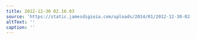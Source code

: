 ```yaml
---
title: 2012-12-30 02.16.03
source: 'https://static.jamesdigioia.com/uploads/2014/01/2012-12-30-02-16-03-scaled.jpg'
altText: ''
caption: ''
---
```


